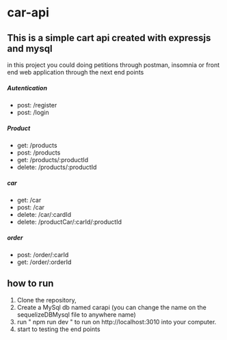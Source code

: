 # car-api
## This is a simple cart api created with expressjs and mysql ##

in this project you could doing petitions through postman, insomnia or front end web application through the next end points

##### Autentication #####

- post: /register
- post: /login 

##### Product #####
- get: /products 
- post: /products 
- get: /products/:productId 
- delete: /products/:productId 

##### car #####

- get: /car 
- post: /car 
- delete: /car/:cardId 
- delete: /productCar/:carId/:productId 

##### order   #####
- post: /order/:carId
- get: /order/:orderId

## how to run ##

1. Clone the repository,
2. Create a MySql db named carapi (you can change the name on the sequelizeDBMysql file to anywhere name)
3. run " npm run dev " to run on http://localhost:3010 into your computer.
4. start to testing the end points


